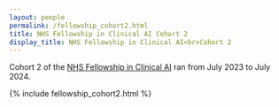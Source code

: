 ```yaml
---
layout: people
permalink: /fellowship_cohort2.html
title: NHS Fellowship in Clinical AI Cohort 2
display_title: NHS Fellowship in Clinical AI<br>Cohort 2
---
```


Cohort 2 of the [NHS Fellowship in Clinical AI](/fellowship.html) ran from July 2023 to July 2024.

 {% include fellowship_cohort2.html %}

